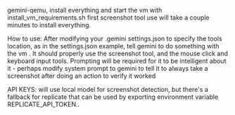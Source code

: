 gemini-qemu, install everything and start the vm with install_vm_requirements.sh
first screenshot tool use will take a couple minutes to install everything.  

How to use:  After modifying your .gemini settings.json to specify the tools location, as
in the settings.json example, tell gemini to do something with the vm .  It should properly
use the screenshot tool, and the mouse click and keyboard input tools.  Prompting will be required
for it to be intelligent about it - perhaps modify system prompt to gemini to tell it to 
always take a screenshot after doing an action to verify it worked

API KEYS:  will use local model for screenshot detection, but there's a fallback for replicate that
can be used by exporting environment variable REPLICATE_API_TOKEN..

